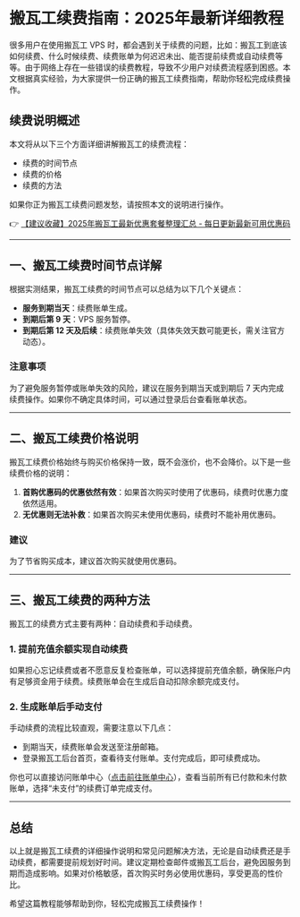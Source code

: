 # 搬瓦工续费指南：2025年最新详细教程

很多用户在使用搬瓦工 VPS 时，都会遇到关于续费的问题，比如：搬瓦工到底该如何续费、什么时候续费、续费账单为何迟迟未出、能否提前续费或自动续费等等。由于网络上存在一些错误的续费教程，导致不少用户对续费流程感到困惑。本文根据真实经验，为大家提供一份正确的搬瓦工续费指南，帮助你轻松完成续费操作。

## 续费说明概述

本文将从以下三个方面详细讲解搬瓦工的续费流程：
- 续费的时间节点
- 续费的价格
- 续费的方法

如果你正为搬瓦工续费问题发愁，请按照本文的说明进行操作。

👉 [【建议收藏】2025年搬瓦工最新优惠套餐整理汇总 - 每日更新最新可用优惠码](https://bit.ly/banwagon)

---

## 一、搬瓦工续费时间节点详解

根据实测结果，搬瓦工续费的时间节点可以总结为以下几个关键点：

- **服务到期当天**：续费账单生成。
- **到期后第 9 天**：VPS 服务暂停。
- **到期后第 12 天及后续**：续费账单失效（具体失效天数可能更长，需关注官方动态）。

### 注意事项

为了避免服务暂停或账单失效的风险，建议在服务到期当天或到期后 7 天内完成续费操作。如果你不确定具体时间，可以通过登录后台查看账单状态。

---

## 二、搬瓦工续费价格说明

搬瓦工续费价格始终与购买价格保持一致，既不会涨价，也不会降价。以下是一些续费价格的说明：

1. **首购优惠码的优惠依然有效**：如果首次购买时使用了优惠码，续费时优惠力度依然适用。
2. **无优惠则无法补救**：如果首次购买未使用优惠码，续费时不能补用优惠码。

### 建议
为了节省购买成本，建议首次购买就使用优惠码。

---

## 三、搬瓦工续费的两种方法

搬瓦工的续费方式主要有两种：自动续费和手动续费。

### 1. 提前充值余额实现自动续费

如果担心忘记续费或者不愿意反复检查账单，可以选择提前充值余额，确保账户内有足够资金用于续费。续费账单会在生成后自动扣除余额完成支付。

### 2. 生成账单后手动支付

手动续费的流程比较直观，需要注意以下几点：
- 到期当天，续费账单会发送至注册邮箱。
- 登录搬瓦工后台首页，查看待支付账单。支付完成后，即可续费成功。

你也可以直接访问账单中心（[点击前往账单中心](https://bwh81.net/clientarea.php?action=invoices)），查看当前所有已付款和未付款账单，选择“未支付”的续费订单完成支付。

---

## 总结

以上就是搬瓦工续费的详细操作说明和常见问题解决方法，无论是自动续费还是手动续费，都需要提前规划好时间。建议定期检查邮件或搬瓦工后台，避免因服务到期而造成影响。如果对价格敏感，首次购买时务必使用优惠码，享受更高的性价比。

希望这篇教程能够帮助到你，轻松完成搬瓦工续费操作！